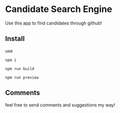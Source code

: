 # Candidate Search Engine

Use this app to find candidates through github!

## Install

use
```
npm i 

npm run build

npm run preview

```

## Comments 

feel free to send comments and suggestions my way!